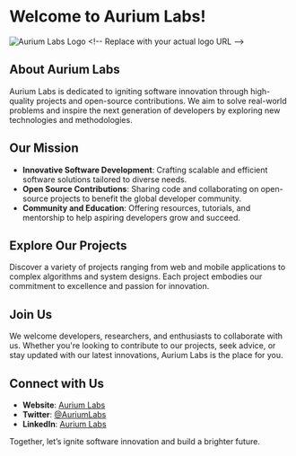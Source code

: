 # Welcome to Aurium Labs!

![Aurium Labs Logo]([https://your-logo-url.com/logo.png](https://www.auriumlabs.com/static/img/Auriumlabs%20Logo.png)) <!-- Replace with your actual logo URL -->

## About Aurium Labs

Aurium Labs is dedicated to igniting software innovation through high-quality projects and open-source contributions. We aim to solve real-world problems and inspire the next generation of developers by exploring new technologies and methodologies.

## Our Mission

- **Innovative Software Development**: Crafting scalable and efficient software solutions tailored to diverse needs.
- **Open Source Contributions**: Sharing code and collaborating on open-source projects to benefit the global developer community.
- **Community and Education**: Offering resources, tutorials, and mentorship to help aspiring developers grow and succeed.

## Explore Our Projects

Discover a variety of projects ranging from web and mobile applications to complex algorithms and system designs. Each project embodies our commitment to excellence and passion for innovation.

## Join Us

We welcome developers, researchers, and enthusiasts to collaborate with us. Whether you're looking to contribute to our projects, seek advice, or stay updated with our latest innovations, Aurium Labs is the place for you.

## Connect with Us

- **Website**: [Aurium Labs](https://auriumlabs.com) <!-- Replace with your actual website URL -->
- **Twitter**: [@AuriumLabs](https://twitter.com/AuriumLabs) <!-- Replace with your actual Twitter URL -->
- **LinkedIn**: [Aurium Labs](https://linkedin.com/company/auriumlabs) <!-- Replace with your actual LinkedIn URL -->

Together, let’s ignite software innovation and build a brighter future.
